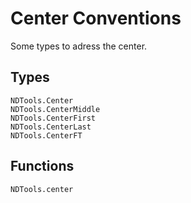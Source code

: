 # Center Conventions
Some types to adress the center.

## Types
```@docs
NDTools.Center
NDTools.CenterMiddle
NDTools.CenterFirst
NDTools.CenterLast
NDTools.CenterFT
```


## Functions
```@docs
NDTools.center
```
